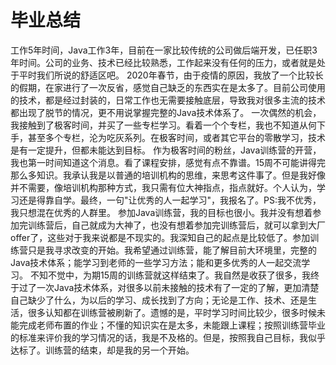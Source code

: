 # 毕业总结
工作5年时间，Java工作3年，目前在一家比较传统的公司做后端开发，已任职3年时间。公司的业务、技术已经比较熟悉，工作起来没有任何的压力，或者就是处于平时我们所说的舒适区吧。
2020年春节，由于疫情的原因，我放了一个比较长的假期，在家进行了一次反省，感觉自己缺乏的东西实在是太多了。目前公司使用的技术，都是经过封装的，日常工作也无需要接触底层，导致我对很多主流的技术都出现了脱节的情况，更不用说掌握完整的Java技术体系了。
一次偶然的机会，我接触到了极客时间，并买了一些专栏学习。看着一个个专栏，我也不知道从何下手，甚至多个专栏，沦为吃灰系列。在极客时间，或者其它平台的零散学习，技术是有一定提升，但都未能达到目标。
作为极客时间的粉丝，Java训练营的开营，我也第一时间知道这个消息。看了课程安排，感觉有点不靠谱。15周不可能讲得完那么多知识。我承认我是以普通的培训机构的思维，来思考这件事了。但是我好像并不需要，像培训机构那种方式，我只需有位大神指点，指点就好。个人认为，学习还是得靠自学。最终，一句"让优秀的人一起学习"，我报名了。PS:我不优秀，我只想混在优秀的人群里。
参加Java训练营，我的目标也很小。我并没有想着参加完训练营后，自己就成为大神了，也没有想着参加完训练营后，就可以拿到大厂offer了，这些对于我来说都是不现实的。我深知自己的起点是比较低了。参加训练营只是我寻求改变的开始。我希望通过训练营，能了解目前大环境里，完整的Java技术体系；能学习到老师的一些学习方法；能和更多优秀的人一起交流学习。
不知不觉中，为期15周的训练营就这样结束了。我自然是收获了很多，我终于过了一次Java技术体系，对很多以前未接触的技术有了一定的了解，更加清楚自己缺少了什么，为以后的学习、成长找到了方向；无论是工作、技术、还是生活，很多认知都在训练营被刷新了。遗憾的是，平时学习时间比较少，很多时候未能完成老师布置的作业；不懂的知识实在是太多，未能跟上课程；按照训练营毕业的标准来评价我的学习情况的话，我是不及格的。但是，按照我自己目标，我似乎达标了。训练营的结束，却是我的另一个开始。
